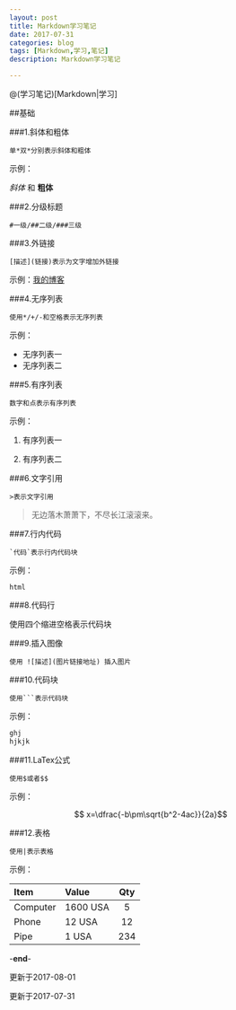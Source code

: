```yaml
---
layout: post
title: Markdown学习笔记
date: 2017-07-31
categories: blog
tags: [Markdown,学习,笔记]
description: Markdown学习笔记

---
```

@(学习笔记)[Markdown|学习]

##基础

###1.斜体和粗体

    单*双*分别表示斜体和粗体

示例：

*斜体* 和 **粗体**

###2.分级标题

    #一级/##二级/###三级

###3.外链接

    [描述](链接)表示为文字增加外链接

示例：[我的博客](http://www.murrddol.com)

###4.无序列表

    使用*/+/-和空格表示无序列表

示例：

- 无序列表一
- 无序列表二

###5.有序列表

    数字和点表示有序列表

示例：

1. 有序列表一

2. 有序列表二

###6.文字引用

    >表示文字引用

>无边落木萧萧下，不尽长江滚滚来。

###7.行内代码

    `代码`表示行内代码块

示例：

`html`

###8.代码行

使用四个缩进空格表示代码块

###9.插入图像

    使用 ![描述](图片链接地址) 插入图片

###10.代码块

    使用```表示代码块

示例：

```r
ghj
hjkjk
```

###11.LaTex公式

    使用$或者$$

示例：

$$ x=\dfrac{-b\pm\sqrt{b^2-4ac}}{2a}$$

###12.表格

    使用|表示表格

示例：

| Item     | Value      | Qty |
| :------  |:-----      |:---:|
| Computer | 1600 USA   | 5   |
| Phone    |   12 USA   | 12  |
| Pipe     |    1 USA   | 234 |

-**end**-

更新于2017-08-01

更新于2017-07-31
